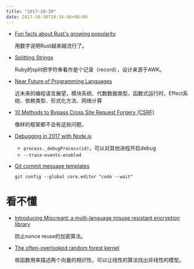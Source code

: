 ```yaml
---
title: "2017-10-30"
date: 2017-10-30T10:34:46+08:00
---
```


+ [Fun facts about Rust's growing popularity](http://www.jonathanturner.org/2017/10/fun-facts-about-rust-growth.html)

    用数字说明Rust越来越流行了。

+ [Splitting Strings](https://chriszetter.com/blog/2017/10/29/splitting-strings/)

    Ruby的split把字符串看作是个记录（record），设计来源于AWK。

+ [Near Future of Programming Languages ](http://dev.stephendiehl.com/nearfuture.pdf)

    近未来的编程语言展望，模块系统、代数数据类型、函数式运行时、Effect系统、依赖类型、形式化方法、网络计算

+ [10 Methods to Bypass Cross Site Request Forgery (CSRF)](https://haiderm.com/10-methods-to-bypass-cross-site-request-forgery-csrf/)

    像样的框架都不会有这些问题。

+ [Debugging in 2017 with Node.js](https://www.youtube.com/watch?v=Xb_0awoShR8&feature=youtu.be)

    + `process._debugProcess(id)`，可以对其他进程开启debug
    + `--trace-events-enabled`

+ [Git commit message templates](https://github.com/Microsoft/vscode/issues/7830)

    `git config --global core.editor "code --wait"`

# 看不懂

+ [Introducing Miscreant: a multi-language misuse resistant encryption library ](https://tonyarcieri.com/introducing-miscreant-a-multi-language-misuse-resistant-encryption-library)

    防止nonce reuse的加密算法。


+ [The often-overlooked random forest kernel](https://rmarcus.info/blog/2017/10/04/rfk.html)

    核函数用来描述两个向量的相识性，可以让线性的算法找出非线性的模型。

